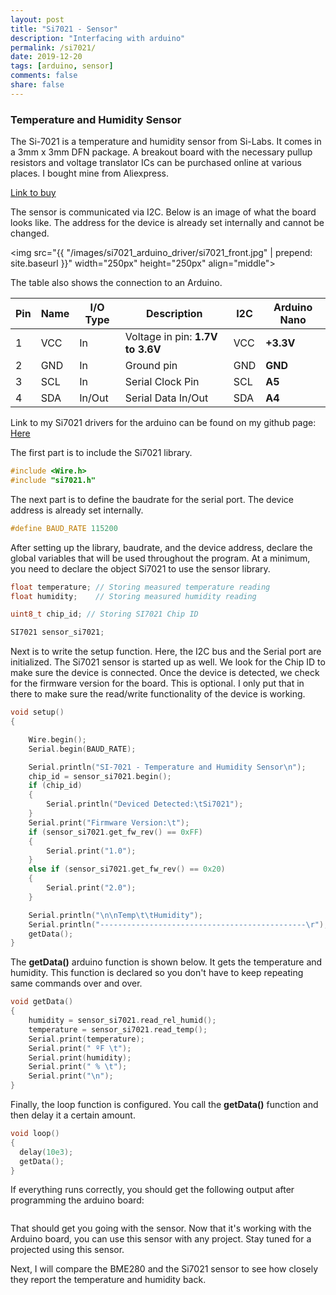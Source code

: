 ```yaml
---
layout: post
title: "Si7021 - Sensor"
description: "Interfacing with arduino"
permalink: /si7021/
date: 2019-12-20
tags: [arduino, sensor]
comments: false
share: false
---
```

### Temperature and Humidity Sensor

The Si-7021 is a temperature and humidity sensor from Si-Labs. It comes in a 3mm x 3mm DFN package. A breakout board with the necessary pullup resistors and voltage translator ICs can be purchased online at various places. I bought mine from Aliexpress. 

[Link to buy](https://www.aliexpress.com/item/4000049691079.html?spm=a2g0o.productlist.0.0.164f2d11Ezrp2n&algo_pvid=96c51089-acf9-4f37-b501-eb99ac0ee869&algo_expid=96c51089-acf9-4f37-b501-eb99ac0ee869-1&btsid=1647e6e2-1717-4021-8e39-fc2b90cad320&ws_ab_test=searchweb0_0,searchweb201602_9,searchweb201603_55)

The sensor is communicated via I2C. Below is an image of what the board looks like. The address for the device is already set internally and cannot be changed.

<img src="{{ "/images/si7021_arduino_driver/si7021_front.jpg" | prepend: site.baseurl }}" width="250px" height="250px" align="middle">

The table also shows the connection to an Arduino.

<table>
						<thead>
							<tr>
								<th>Pin</th>
								<th>Name</th>
								<th>I/O Type</th>
								<th>Description</th>
								<th>I2C</th>
								<th>Arduino Nano</th>
							</tr>
						</thead>
						<tbody>
							<tr>
								<td>1</td>
								<td>VCC</td>
								<td>In</td>
								<td>Voltage in pin: <b>1.7V to 3.6V</b></td>
								<td>VCC</td>
								<td><b>+3.3V</b></td>
							</tr>
							<tr>
								<td>2</td>
								<td>GND</td>
								<td>In</td>
								<td>Ground pin</td>
								<td>GND</td>
								<td><b>GND</b></td>
							</tr>
							<tr>
								<td>3</td>
								<td>SCL</td>
								<td>In</td>
								<td>Serial Clock Pin</td>
								<td>SCL</td>
								<td><b>A5</b></td>
							</tr>
							<tr>
								<td>4</td>
								<td>SDA</td>
								<td>In/Out</td>
								<td>Serial Data In/Out</td>
								<td>SDA</td>
								<td><b>A4</b></td>
							</tr>
						</tbody>
					</table>

Link to my Si7021 drivers for the arduino can be found on my github page: [Here](https://github.com/hshah89/si7021)

The first part is to include the Si7021 library.
``` cpp
#include <Wire.h>
#include "si7021.h"
```
The next part is to define the baudrate for the serial port. The device address is already set internally.
``` cpp
#define BAUD_RATE 115200
```
After setting up the library, baudrate, and the device address, declare the global variables that will be used throughout the program. At a minimum, you need to declare the object Si7021 to use the sensor library.
``` cpp
float temperature; // Storing measured temperature reading
float humidity;    // Storing measured humidity reading

uint8_t chip_id; // Storing SI7021 Chip ID

SI7021 sensor_si7021;        
```
Next is to write the setup function. Here, the I2C bus and the Serial port are initialized. The Si7021 sensor is started up as well. We look for the Chip ID to make sure the device is connected. Once the device is detected, we check for the firmware version for the board. This is optional. I only put that in there to make sure the read/write functionality of the device is working.

``` cpp
void setup()
{

    Wire.begin();
    Serial.begin(BAUD_RATE);

    Serial.println("SI-7021 - Temperature and Humidity Sensor\n");
    chip_id = sensor_si7021.begin();
    if (chip_id)
    {
        Serial.println("Deviced Detected:\tSi7021");
    }
    Serial.print("Firmware Version:\t");
    if (sensor_si7021.get_fw_rev() == 0xFF)
    {
        Serial.print("1.0");
    }
    else if (sensor_si7021.get_fw_rev() == 0x20)
    {
        Serial.print("2.0");
    }

    Serial.println("\n\nTemp\t\tHumidity");
    Serial.println("----------------------------------------------\r");
    getData();
}    
```
The **getData()** arduino function is shown below. It gets the temperature and humidity. This function is declared so you don't have to keep repeating same commands over and over.
``` cpp
void getData()
{
    humidity = sensor_si7021.read_rel_humid();
    temperature = sensor_si7021.read_temp();
    Serial.print(temperature);
    Serial.print(" ºF \t");
    Serial.print(humidity);
    Serial.print(" % \t");
    Serial.print("\n");
}
```
Finally, the loop function is configured. You call the **getData()** function and then delay it a certain amount.
``` cpp
void loop()
{
  delay(10e3);
  getData();
}
```
If everything runs correctly, you should get the following output after programming the arduino board:
``` txt

```
That should get you going with the sensor. Now that it's working with the Arduino board, you can use this sensor with any project. Stay tuned for a projected using this sensor.

Next, I will compare the BME280 and the Si7021 sensor to see how closely they report the temperature and humidity back.